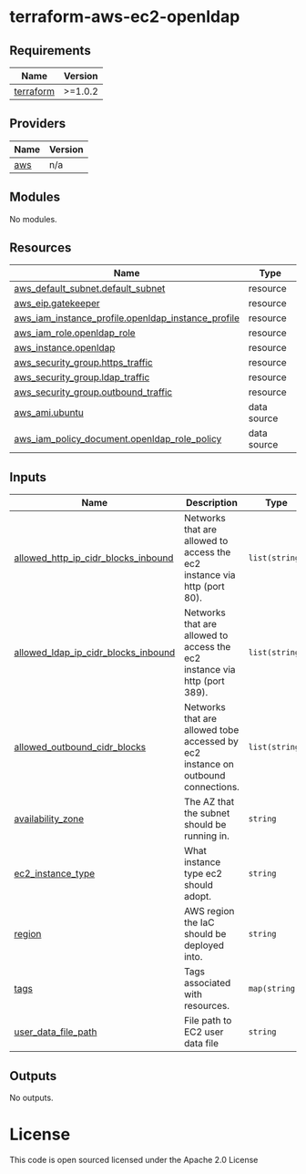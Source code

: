 # terraform-aws-ec2-openldap

<!-- BEGINNING OF PRE-COMMIT-TERRAFORM DOCS HOOK -->
## Requirements

| Name | Version |
|------|---------|
| <a name="requirement_terraform"></a> [terraform](#requirement\_terraform) | >=1.0.2 |

## Providers

| Name | Version |
|------|---------|
| <a name="provider_aws"></a> [aws](#provider\_aws) | n/a |

## Modules

No modules.

## Resources

| Name | Type |
|------|------|
| [aws_default_subnet.default_subnet](https://registry.terraform.io/providers/hashicorp/aws/latest/docs/resources/default_subnet) | resource |
| [aws_eip.gatekeeper](https://registry.terraform.io/providers/hashicorp/aws/latest/docs/resources/eip) | resource |
| [aws_iam_instance_profile.openldap_instance_profile](https://registry.terraform.io/providers/hashicorp/aws/latest/docs/resources/iam_instance_profile) | resource |
| [aws_iam_role.openldap_role](https://registry.terraform.io/providers/hashicorp/aws/latest/docs/resources/iam_role) | resource |
| [aws_instance.openldap](https://registry.terraform.io/providers/hashicorp/aws/latest/docs/resources/instance) | resource |
| [aws_security_group.https_traffic](https://registry.terraform.io/providers/hashicorp/aws/latest/docs/resources/security_group) | resource |
| [aws_security_group.ldap_traffic](https://registry.terraform.io/providers/hashicorp/aws/latest/docs/resources/security_group) | resource |
| [aws_security_group.outbound_traffic](https://registry.terraform.io/providers/hashicorp/aws/latest/docs/resources/security_group) | resource |
| [aws_ami.ubuntu](https://registry.terraform.io/providers/hashicorp/aws/latest/docs/data-sources/ami) | data source |
| [aws_iam_policy_document.openldap_role_policy](https://registry.terraform.io/providers/hashicorp/aws/latest/docs/data-sources/iam_policy_document) | data source |

## Inputs

| Name | Description | Type | Default | Required |
|------|-------------|------|---------|:--------:|
| <a name="input_allowed_http_ip_cidr_blocks_inbound"></a> [allowed\_http\_ip\_cidr\_blocks\_inbound](#input\_allowed\_http\_ip\_cidr\_blocks\_inbound) | Networks that are allowed to access the ec2 instance via http (port 80). | `list(string)` | n/a | yes |
| <a name="input_allowed_ldap_ip_cidr_blocks_inbound"></a> [allowed\_ldap\_ip\_cidr\_blocks\_inbound](#input\_allowed\_ldap\_ip\_cidr\_blocks\_inbound) | Networks that are allowed to access the ec2 instance via http (port 389). | `list(string)` | n/a | yes |
| <a name="input_allowed_outbound_cidr_blocks"></a> [allowed\_outbound\_cidr\_blocks](#input\_allowed\_outbound\_cidr\_blocks) | Networks that are allowed tobe accessed by ec2 instance on outbound connections. | `list(string)` | n/a | yes |
| <a name="input_availability_zone"></a> [availability\_zone](#input\_availability\_zone) | The AZ that the subnet should be running in. | `string` | n/a | yes |
| <a name="input_ec2_instance_type"></a> [ec2\_instance\_type](#input\_ec2\_instance\_type) | What instance type ec2 should adopt. | `string` | n/a | yes |
| <a name="input_region"></a> [region](#input\_region) | AWS region the IaC should be deployed into. | `string` | n/a | yes |
| <a name="input_tags"></a> [tags](#input\_tags) | Tags associated with resources. | `map(string)` | n/a | yes |
| <a name="input_user_data_file_path"></a> [user\_data\_file\_path](#input\_user\_data\_file\_path) | File path to EC2 user data file | `string` | n/a | yes |

## Outputs

No outputs.
<!-- END OF PRE-COMMIT-TERRAFORM DOCS HOOK -->

License
=======
This code is open sourced licensed under the Apache 2.0 License
